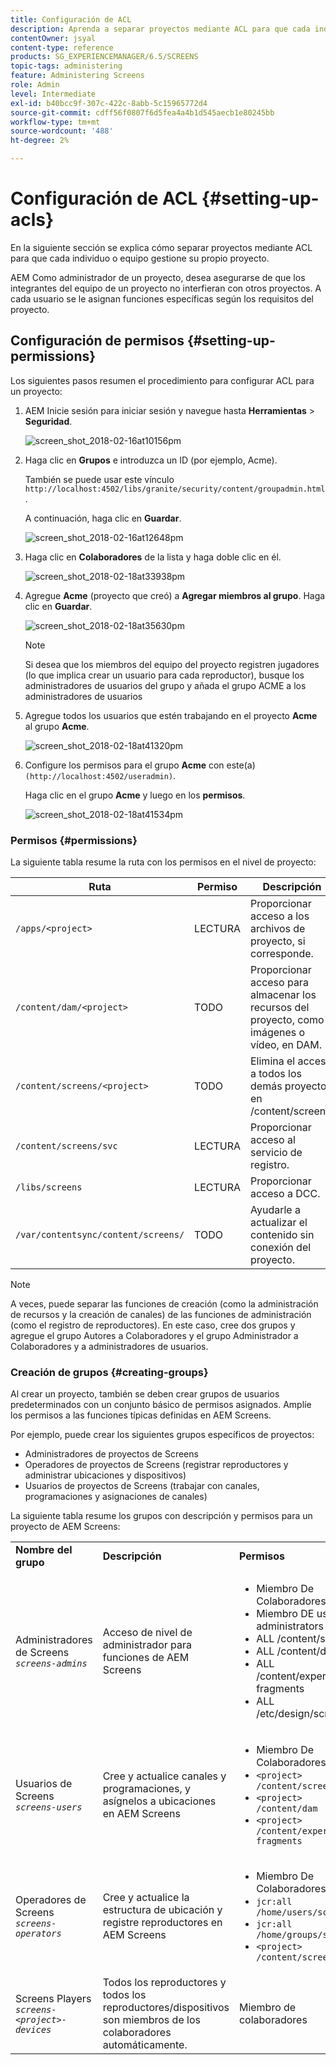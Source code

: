 ```yaml
---
title: Configuración de ACL
description: Aprenda a separar proyectos mediante ACL para que cada individuo o equipo gestione su propio proyecto.
contentOwner: jsyal
content-type: reference
products: SG_EXPERIENCEMANAGER/6.5/SCREENS
topic-tags: administering
feature: Administering Screens
role: Admin
level: Intermediate
exl-id: b40bcc9f-307c-422c-8abb-5c15965772d4
source-git-commit: cdff56f0807f6d5fea4a4b1d545aecb1e80245bb
workflow-type: tm+mt
source-wordcount: '488'
ht-degree: 2%

---
```


# Configuración de ACL {#setting-up-acls}

En la siguiente sección se explica cómo separar proyectos mediante ACL para que cada individuo o equipo gestione su propio proyecto.

AEM Como administrador de un proyecto, desea asegurarse de que los integrantes del equipo de un proyecto no interfieran con otros proyectos. A cada usuario se le asignan funciones específicas según los requisitos del proyecto.

## Configuración de permisos {#setting-up-permissions}

Los siguientes pasos resumen el procedimiento para configurar ACL para un proyecto:

1. AEM Inicie sesión para iniciar sesión y navegue hasta **Herramientas** > **Seguridad**.

   ![screen_shot_2018-02-16at10156pm](assets/screen_shot_2018-02-16at10156pm.png)

1. Haga clic en **Grupos** e introduzca un ID (por ejemplo, Acme).

   También se puede usar este vínculo `http://localhost:4502/libs/granite/security/content/groupadmin.html`.

   A continuación, haga clic en **Guardar**.

   ![screen_shot_2018-02-16at12648pm](assets/screen_shot_2018-02-16at12648pm.png)

1. Haga clic en **Colaboradores** de la lista y haga doble clic en él.

   ![screen_shot_2018-02-18at33938pm](assets/screen_shot_2018-02-18at33938pm.png)

1. Agregue **Acme** (proyecto que creó) a **Agregar miembros al grupo**. Haga clic en **Guardar**.

   ![screen_shot_2018-02-18at35630pm](assets/screen_shot_2018-02-18at35630pm.png)

   >[!NOTE]
   >
   >Si desea que los miembros del equipo del proyecto registren jugadores (lo que implica crear un usuario para cada reproductor), busque los administradores de usuarios del grupo y añada el grupo ACME a los administradores de usuarios

1. Agregue todos los usuarios que estén trabajando en el proyecto **Acme** al grupo **Acme**.

   ![screen_shot_2018-02-18at41320pm](assets/screen_shot_2018-02-18at41320pm.png)

1. Configure los permisos para el grupo **Acme** con este(a) `(http://localhost:4502/useradmin)`.

   Haga clic en el grupo **Acme** y luego en los **permisos**.

   ![screen_shot_2018-02-18at41534pm](assets/screen_shot_2018-02-18at41534pm.png)

### Permisos {#permissions}

La siguiente tabla resume la ruta con los permisos en el nivel de proyecto:

| **Ruta** | **Permiso** | **Descripción** |
|---|---|---|
| `/apps/<project>` | LECTURA | Proporcionar acceso a los archivos de proyecto, si corresponde. |
| `/content/dam/<project>` | TODO | Proporcionar acceso para almacenar los recursos del proyecto, como imágenes o vídeo, en DAM. |
| `/content/screens/<project>` | TODO | Elimina el acceso a todos los demás proyectos en /content/screens. |
| `/content/screens/svc` | LECTURA | Proporcionar acceso al servicio de registro. |
| `/libs/screens` | LECTURA | Proporcionar acceso a DCC. |
| `/var/contentsync/content/screens/` | TODO | Ayudarle a actualizar el contenido sin conexión del proyecto. |

>[!NOTE]
>
>A veces, puede separar las funciones de creación (como la administración de recursos y la creación de canales) de las funciones de administración (como el registro de reproductores). En este caso, cree dos grupos y agregue el grupo Autores a Colaboradores y el grupo Administrador a Colaboradores y a administradores de usuarios.

### Creación de grupos {#creating-groups}

Al crear un proyecto, también se deben crear grupos de usuarios predeterminados con un conjunto básico de permisos asignados. Amplíe los permisos a las funciones típicas definidas en AEM Screens.

Por ejemplo, puede crear los siguientes grupos específicos de proyectos:

* Administradores de proyectos de Screens
* Operadores de proyectos de Screens (registrar reproductores y administrar ubicaciones y dispositivos)
* Usuarios de proyectos de Screens (trabajar con canales, programaciones y asignaciones de canales)

La siguiente tabla resume los grupos con descripción y permisos para un proyecto de AEM Screens:

<table>
 <tbody>
  <tr>
   <td><strong>Nombre del grupo</strong></td>
   <td><strong>Descripción</strong></td>
   <td><strong>Permisos</strong></td>
  </tr>
  <tr>
   <td>Administradores de Screens<br /> <em><code>screens-admins</code></em></td>
   <td>Acceso de nivel de administrador para funciones de AEM Screens</td>
   <td>
    <ul>
     <li>Miembro De Colaboradores</li>
     <li>Miembro DE user-administrators</li>
     <li>ALL /content/screens</li>
     <li>ALL /content/dam</li>
     <li>ALL /content/experience-fragments</li>
     <li>ALL /etc/design/screens</li>
    </ul> </td>
  </tr>
  <tr>
   <td>Usuarios de Screens<br /> <em><code>screens-users</code></em></td>
   <td>Cree y actualice canales y programaciones, y asígnelos a ubicaciones en AEM Screens</td>
   <td>
    <ul>
     <li>Miembro De Colaboradores</li>
     <li><code>&lt;project&gt; /content/screens</code></li>
     <li><code>&lt;project&gt; /content/dam</code></li>
     <li><code>&lt;project&gt; /content/experience-fragments</code></li>
    </ul> </td>
  </tr>
  <tr>
   <td>Operadores de Screens<br /> <em><code>screens-operators</code></em></td>
   <td>Cree y actualice la estructura de ubicación y registre reproductores en AEM Screens</td>
   <td>
    <ul>
     <li>Miembro De Colaboradores</li>
     <li><code>jcr:all /home/users/screens</code></li>
     <li><code>jcr:all /home/groups/screens</code></li>
     <li><code>&lt;project&gt; /content/screens</code></li>
    </ul> </td>
  </tr>
  <tr>
   <td>Screens Players<br /> <em><code>screens-&lt;project&gt;-devices</code></em></td>
   <td>Todos los reproductores y todos los reproductores/dispositivos son miembros de los colaboradores automáticamente.</td>
   <td><p> Miembro de colaboradores</p> </td>
  </tr>
 </tbody>
</table>
